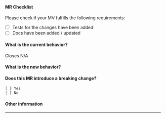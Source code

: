 #### MR Checklist

Please check if your MV fulfills the following requirements:

- [ ] Tests for the changes have been added
- [ ] Docs have been added / updated

#### What is the current behavior?

<!-- Please describe the current behavior that you are modifying, or refer/close to a relevant issue. -->

Closes N/A

#### What is the new behavior?

#### Does this MR introduce a breaking change?

```
[ ] Yes
[ ] No
```

<!-- If this MR contains a breaking change, please describe the impact and migration path for existing applications below. -->

#### Other information

---
